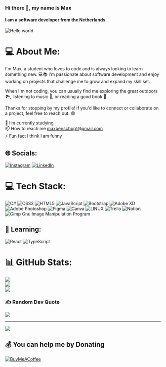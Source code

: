### Hi there 👋, my name is Max
#### I am a software developer from the Netherlands.

<img src="https://raw.githubusercontent.com/sagar-viradiya/sagar-viradiya/master/resources/banner.png" alt="Hello world">

# 💻 About Me:
I'm Max, a student who loves to code and is always looking to learn something new. 💻📚 I'm passionate about software development and enjoy working on projects that challenge me to grow and expand my skill set. 

When I'm not coding, you can usually find me exploring the great outdoors 🏞️, listening to music 🎵, or reading a good book 📖. 

Thanks for stopping by my profile! If you'd like to connect or collaborate on a project, feel free to reach out. 😄

🌱 I’m currently studying<br>📫 How to reach me maxbenschop1@gmail.com<br>⚡ Fun fact I think I am funny


## 🌐 Socials:
[![Instagram](https://img.shields.io/badge/Instagram-%23E4405F.svg?logo=Instagram&logoColor=white)](https://instagram.com/maxxbenschop) [![LinkedIn](https://img.shields.io/badge/LinkedIn-%230077B5.svg?logo=linkedin&logoColor=white)](https://linkedin.com/in/maxbenschop)

# 💻 Tech Stack:
![C#](https://img.shields.io/badge/c%23-%23239120.svg?style=flat&logo=c-sharp&logoColor=white) ![CSS3](https://img.shields.io/badge/css3-%231572B6.svg?style=flat&logo=css3&logoColor=white) ![HTML5](https://img.shields.io/badge/html5-%23E34F26.svg?style=flat&logo=html5&logoColor=white) ![JavaScript](https://img.shields.io/badge/javascript-%23323330.svg?style=flat&logo=javascript&logoColor=%23F7DF1E) ![Bootstrap](https://img.shields.io/badge/bootstrap-%23563D7C.svg?style=flat&logo=bootstrap&logoColor=white) ![Adobe XD](https://img.shields.io/badge/Adobe%20XD-470137?style=flat&logo=Adobe%20XD&logoColor=#FF61F6) ![Adobe Photoshop](https://img.shields.io/badge/adobephotoshop-%2331A8FF.svg?style=flat&logo=adobephotoshop&logoColor=white) ![Figma](https://img.shields.io/badge/figma-%23F24E1E.svg?style=flat&logo=figma&logoColor=white) ![Canva](https://img.shields.io/badge/Canva-%2300C4CC.svg?style=flat&logo=Canva&logoColor=white) ![LINUX](https://img.shields.io/badge/Linux-FCC624?style=flat&logo=linux&logoColor=black) ![Trello](https://img.shields.io/badge/Trello-%23026AA7.svg?style=flat&logo=Trello&logoColor=white) ![Notion](https://img.shields.io/badge/Notion-%23000000.svg?style=flat&logo=notion&logoColor=white) ![Gimp Gnu Image Manipulation Program](https://img.shields.io/badge/Gimp-657D8B?style=flat&logo=gimp&logoColor=FFFFFF)

## 🏫 Learning:
![React](https://img.shields.io/badge/react-%2320232a.svg?style=flat&logo=react&logoColor=%2361DAFB) ![TypeScript](https://img.shields.io/badge/typescript-%23007ACC.svg?style=flat&logo=typescript&logoColor=white) 
# 📊 GitHub Stats:
![](https://github-readme-stats.vercel.app/api?username=maxbenschop&theme=dark&hide_border=false&include_all_commits=false&count_private=false)<br/>
![](https://github-readme-streak-stats.herokuapp.com/?user=maxbenschop&theme=dark&hide_border=false)<br/>
![](https://github-readme-stats.vercel.app/api/top-langs/?username=maxbenschop&theme=dark&hide_border=false&include_all_commits=false&count_private=false&layout=compact)

### ✍️ Random Dev Quote
![](https://quotes-github-readme.vercel.app/api?type=horizontal&theme=dark)

---
[![](https://visitcount.itsvg.in/api?id=maxbenschop&icon=2&color=8)](https://visitcount.itsvg.in)

  ## 💰 You can help me by Donating
  [![BuyMeACoffee](https://img.shields.io/badge/Buy%20Me%20a%20Coffee-ffdd00?style=for-the-badge&logo=buy-me-a-coffee&logoColor=black)](https://buymeacoffee.com/maxbenschop) 
